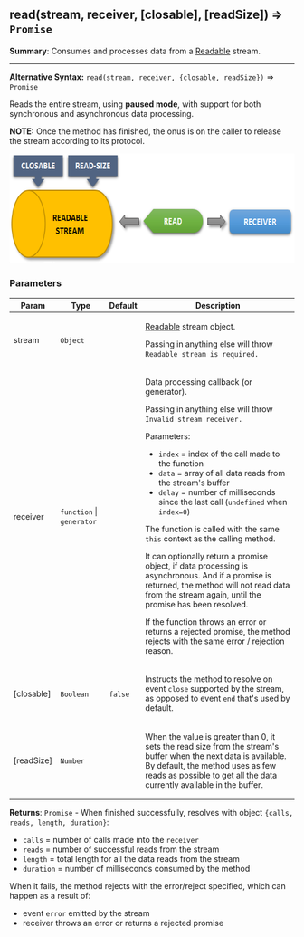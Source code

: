 <a name="read"></a>
## read(stream, receiver, [closable], [readSize]) ⇒ <code>Promise</code>
**Summary**: Consumes and processes data from a <a href="https://nodejs.org/api/stream.html#stream_class_stream_readable">Readable</a> stream.  

---
**Alternative Syntax:**
`read(stream, receiver, {closable, readSize})` &#8658; `Promise`

Reads the entire stream, using **paused mode**, with support for both synchronous
and asynchronous data processing.

**NOTE:** Once the method has finished, the onus is on the caller to release the stream
according to its protocol.

<img src="../../images/read.png" width="641px" height="193px" alt="read">

### Parameters
<table>
  <thead>
    <tr>
      <th>Param</th><th>Type</th><th>Default</th><th>Description</th>
    </tr>
  </thead>
  <tbody>
<tr>
    <td>stream</td><td><code>Object</code></td><td></td><td><p><a href="https://nodejs.org/api/stream.html#stream_class_stream_readable">Readable</a> stream object.</p>
<p>Passing in anything else will throw <code>Readable stream is required.</code></p>
</td>
    </tr><tr>
    <td>receiver</td><td><code>function</code> | <code>generator</code></td><td></td><td><p>Data processing callback (or generator).</p>
<p>Passing in anything else will throw <code>Invalid stream receiver.</code></p>
<p>Parameters:</p>
<ul>
<li><code>index</code> = index of the call made to the function</li>
<li><code>data</code> = array of all data reads from the stream&#39;s buffer</li>
<li><code>delay</code> = number of milliseconds since the last call (<code>undefined</code> when <code>index=0</code>)</li>
</ul>
<p>The function is called with the same <code>this</code> context as the calling method.</p>
<p>It can optionally return a promise object, if data processing is asynchronous.
And if a promise is returned, the method will not read data from the stream again,
until the promise has been resolved.</p>
<p>If the function throws an error or returns a rejected promise, the method rejects
with the same error / rejection reason.</p>
</td>
    </tr><tr>
    <td>[closable]</td><td><code>Boolean</code></td><td><code>false</code></td><td><p>Instructs the method to resolve on event <code>close</code> supported by the stream,
as opposed to event <code>end</code> that&#39;s used by default.</p>
</td>
    </tr><tr>
    <td>[readSize]</td><td><code>Number</code></td><td></td><td><p>When the value is greater than 0, it sets the read size from the stream&#39;s buffer
when the next data is available. By default, the method uses as few reads as possible
to get all the data currently available in the buffer.</p>
</td>
    </tr>  </tbody>
</table>

**Returns**: <code>Promise</code> - When finished successfully, resolves with object `{calls, reads, length, duration}`:
 - `calls` = number of calls made into the `receiver`
 - `reads` = number of successful reads from the stream
 - `length` = total length for all the data reads from the stream
 - `duration` = number of milliseconds consumed by the method

When it fails, the method rejects with the error/reject specified,
which can happen as a result of:
 - event `error` emitted by the stream
 - receiver throws an error or returns a rejected promise  
